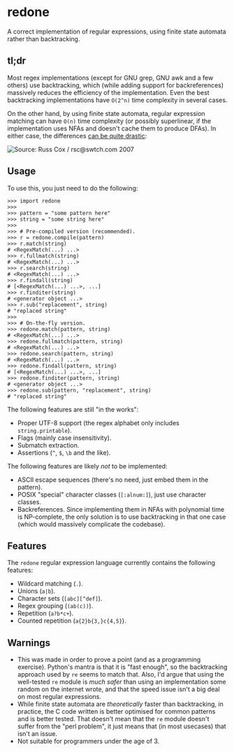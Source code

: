 redone
======

A correct implementation of regular expressions, using finite state automata
rather than backtracking.

## tl;dr ##
Most regex implementations (except for GNU grep, GNU awk and a few others) use
backtracking, which (while adding support for backreferences) massively reduces
the efficiency of the implementation. Even the best backtracking implementations
have `O(2^n)` time complexity in several cases.

On the other hand, by using finite state automata, regular expression matching
can have `O(n)` time complexity (or possibly superlinear, if the implementation
uses NFAs and doesn't cache them to produce DFAs). In either case, the
differences [can be quite drastic](http://swtch.com/~rsc/regexp/regexp1.html):

![Source: Russ Cox / rsc@swtch.com 2007][russ_cox_graph]

[russ_cox_graph]: http://pdos.csail.mit.edu/~rsc/regexp-img/grep1p.png

## Usage ##
To use this, you just need to do the following:

```python3
>>> import redone
>>>
>>> pattern = "some pattern here"
>>> string = "some string here"
>>>
>>> # Pre-compiled version (recommended).
>>> r = redone.compile(pattern)
>>> r.match(string)
# <RegexMatch(...) ...>
>>> r.fullmatch(string)
# <RegexMatch(...) ...>
>>> r.search(string)
# <RegexMatch(...) ...>
>>> r.findall(string)
# [<RegexMatch(...) ...>, ...]
>>> r.finditer(string)
# <generator object ...>
>>> r.sub("replacement", string)
# "replaced string"
>>>
>>> # On-the-fly version.
>>> redone.match(pattern, string)
# <RegexMatch(...) ...>
>>> redone.fullmatch(pattern, string)
# <RegexMatch(...) ...>
>>> redone.search(pattern, string)
# <RegexMatch(...) ...>
>>> redone.findall(pattern, string)
# [<RegexMatch(...) ...>, ...]
>>> redone.finditer(pattern, string)
# <generator object ...>
>>> redone.sub(pattern, "replacement", string)
# "replaced string"
```

The following features are still "in the works":
* Proper UTF-8 support (the regex alphabet only includes `string.printable`).
* Flags (mainly case insensitivity).
* Submatch extraction.
* Assertions (`^`, `$`, `\b` and the like).

The following features are likely *not* to be implemented:
* ASCII escape sequences (there's no need, just embed them in the pattern).
* POSIX "special" character classes (`[:alnum:]`), just use character classes.
* Backreferences. Since implementing them in NFAs with polynomial time is
  NP-complete, the only solution is to use backtracking in that one case
  (which would massively complicate the codebase).

## Features ##
The `redone` regular expression language currently contains the following
features:

* Wildcard matching (`.`).
* Unions (`a|b`).
* Character sets (`[abc][^def]`).
* Regex grouping (`(ab(c))`).
* Repetition (`a?b*c+`).
* Counted repetition (`a{2}b{3,}c{4,5}`).

## Warnings ##
* This was made in order to prove a point (and as a programming exercise).
  Python's mantra is that it is "fast enough", so the backtracking approach used
  by `re` seems to match that. Also, I'd argue that using the well-tested `re`
  module is *much safer* than using an implementation some random on the
  internet wrote, and that the speed issue isn't a big deal on most regular
  expressions.
* While finite state automata are *theoretically* faster than backtracking, in
  practice, the C code written is better optimised for common patterns and is
  better tested. That doesn't mean that the `re` module doesn't suffer from the
  "perl problem", it just means that (in most usecases) that isn't an issue.
* Not suitable for programmers under the age of 3.
